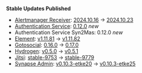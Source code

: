 **Stable Updates Published**

* [Alertmanager Receiver](https://github.com/metio/matrix-alertmanager-receiver): [2024.10.16](https://github.com/metio/matrix-alertmanager-receiver/releases/tag/2024.10.16) -> [2024.10.23](https://github.com/metio/matrix-alertmanager-receiver/releases/tag/2024.10.23)
* [Authentication Service](https://github.com/element-hq/matrix-authentication-service): [0.12.0](https://github.com/element-hq/matrix-authentication-service/releases/tag/0.12.0) _new_
* Authentication Service Syn2Mas: 0.12.0 _new_
* [Element](https://github.com/element-hq/element-web): [v1.11.81](https://github.com/element-hq/element-web/releases/tag/v1.11.81) -> [v1.11.82](https://github.com/element-hq/element-web/releases/tag/v1.11.82)
* [Gotosocial](https://github.com/superseriousbusiness/gotosocial): [0.16.0](https://github.com/superseriousbusiness/gotosocial/releases/tag/v0.16.0) -> [0.17.0](https://github.com/superseriousbusiness/gotosocial/releases/tag/v0.17.0)
* [Hydrogen](https://github.com/element-hq/hydrogen-web): [v0.5.0](https://github.com/element-hq/hydrogen-web/releases/tag/v0.5.0) -> [v0.5.1](https://github.com/element-hq/hydrogen-web/releases/tag/v0.5.1)
* [Jitsi](https://github.com/jitsi/docker-jitsi-meet): [stable-9753](https://github.com/jitsi/docker-jitsi-meet/releases/tag/stable-9753) -> [stable-9779](https://github.com/jitsi/docker-jitsi-meet/releases/tag/stable-9779)
* [Synapse Admin](https://github.com/etkecc/synapse-admin): [v0.10.3-etke20](https://github.com/etkecc/synapse-admin/releases/tag/v0.10.3-etke20) -> [v0.10.3-etke25](https://github.com/etkecc/synapse-admin/releases/tag/v0.10.3-etke25)
